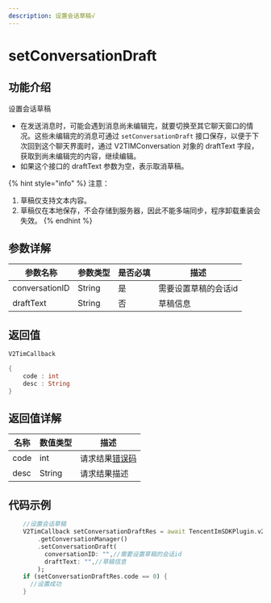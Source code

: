 ```yaml
---
description: 设置会话草稿√
---
```


# setConversationDraft

## 功能介绍

设置会话草稿

* 在发送消息时，可能会遇到消息尚未编辑完，就要切换至其它聊天窗口的情况。这些未编辑完的消息可通过 `setConversationDraft` 接口保存，以便于下次回到这个聊天界面时，通过 V2TIMConversation 对象的 draftText 字段，获取到尚未编辑完的内容，继续编辑。
* 如果这个接口的 draftText 参数为空，表示取消草稿。

{% hint style="info" %}
注意：

1. 草稿仅支持文本内容。
2. 草稿仅在本地保存，不会存储到服务器，因此不能多端同步，程序卸载重装会失效。
{% endhint %}

## 参数详解

| 参数名称           | 参数类型   | 是否必填 | 描述          |
| -------------- | ------ | ---- | ----------- |
| conversationID | String | 是    | 需要设置草稿的会话id |
| draftText      | String | 否    | 草稿信息        |

## 返回值

```dart
V2TimCallback

{
    code : int
    desc : String
}
```

## 返回值详解

| 名称   | 数值类型   | 描述                                                             |
| ---- | ------ | -------------------------------------------------------------- |
| code | int    | 请求结果[错误码](https://cloud.tencent.com/document/product/269/1671) |
| desc | String | 请求结果描述                                                         |

## 代码示例  &#x20;

```dart
    //设置会话草稿
    V2TimCallback setConversationDraftRes = await TencentImSDKPlugin.v2TIMManager
        .getConversationManager()
        .setConversationDraft(
          conversationID: "",//需要设置草稿的会话id
          draftText: "",//草稿信息
        );
    if (setConversationDraftRes.code == 0) {
      //设置成功
    }
```
